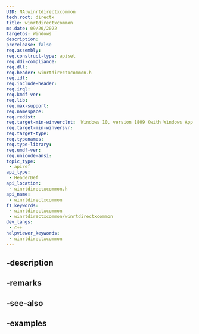 ```yaml
---
UID: NA:winrtdirectxcommon
tech.root: directx
title: winrtdirectxcommon
ms.date: 09/20/2022
targetos: Windows
description: 
prerelease: false
req.assembly: 
req.construct-type: apiset
req.ddi-compliance: 
req.dll: 
req.header: winrtdirectxcommon.h
req.idl: 
req.include-header: 
req.irql: 
req.kmdf-ver: 
req.lib: 
req.max-support: 
req.namespace: 
req.redist: 
req.target-min-winverclnt:  Windows 10, version 1809 (with Windows App SDK 1.0 Stable or later)
req.target-min-winversvr: 
req.target-type: 
req.typenames: 
req.type-library: 
req.umdf-ver: 
req.unicode-ansi: 
topic_type:
 - apiref
api_type:
 - HeaderDef
api_location:
 - winrtdirectxcommon.h
api_name:
 - winrtdirectxcommon
f1_keywords:
 - winrtdirectxcommon
 - winrtdirectxcommon/winrtdirectxcommon
dev_langs:
 - c++
helpviewer_keywords:
 - winrtdirectxcommon
---
```


## -description

## -remarks

## -see-also

## -examples

